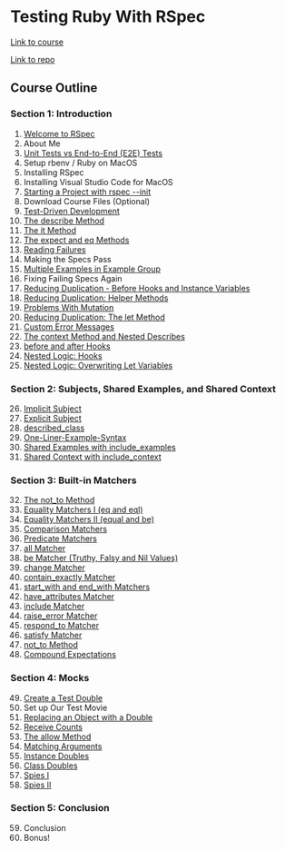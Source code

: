 # Testing Ruby With RSpec

[Link to course](https://www.udemy.com/course/testing-ruby-with-rspec/learn/lecture/12409324#overview)

[Link to repo](https://github.com/iainaitken/courses/tree/main/udemy/testing_ruby)

## Course Outline

### Section 1: Introduction

1. [Welcome to RSpec](https://github.com/iainaitken/courses/blob/main/udemy/testing_ruby/notes/1-welcome-to-rspec.md)
2. About Me
3. [Unit Tests vs End-to-End (E2E) Tests](https://github.com/iainaitken/courses/blob/main/udemy/testing_ruby/notes/3-unit-tests-vs-end-to-end-tests.md)
4. Setup rbenv / Ruby on MacOS
5. Installing RSpec
6. Installing Visual Studio Code for MacOS
7. [Starting a Project with rspec --init](https://github.com/iainaitken/courses/blob/main/udemy/testing_ruby/notes/6-starting-a-project-with-rspec.md)
8. Download Course Files (Optional)
9. [Test-Driven Development](https://github.com/iainaitken/courses/blob/main/udemy/testing_ruby/notes/9-test-driven-development.md)
10. [The describe Method](https://github.com/iainaitken/courses/blob/main/udemy/testing_ruby/notes/10-the-describe-method.md)
11. [The it Method](https://github.com/iainaitken/courses/blob/main/udemy/testing_ruby/notes/11-the-it-method.md)
12. [The expect and eq Methods](https://github.com/iainaitken/courses/blob/main/udemy/testing_ruby/notes/12-the-expect-and-eq-methds.md)
13. [Reading Failures](https://github.com/iainaitken/courses/blob/main/udemy/testing_ruby/notes/13-reading-failures.md)
14. Making the Specs Pass
15. [Multiple Examples in Example Group](https://github.com/iainaitken/courses/blob/main/udemy/testing_ruby/notes/15-multiple-examples-in-example-group.md)
16. Fixing Failing Specs Again
17. [Reducing Duplication - Before Hooks and Instance Variables](https://github.com/iainaitken/courses/blob/main/udemy/testing_ruby/notes/17-reducing-duplication-before-hooks-and-instance-variables.md)
18. [Reducing Duplication: Helper Methods](https://github.com/iainaitken/courses/blob/main/udemy/testing_ruby/notes/18-reducing-duplication-helper-methods.md)
19. [Problems With Mutation](https://github.com/iainaitken/courses/blob/main/udemy/testing_ruby/notes/19-problems-with-mutation.md)
20. [Reducing Duplication: The let Method](https://github.com/iainaitken/courses/blob/main/udemy/testing_ruby/notes/20-reducing-duplication-the-let-method.md)
21. [Custom Error Messages](https://github.com/iainaitken/courses/blob/main/udemy/testing_ruby/notes/21-custom-error-messages.md)
22. [The context Method and Nested Describes](https://github.com/iainaitken/courses/blob/main/udemy/testing_ruby/notes/22-the-context-method-and-nested-describes.md)
23. [before and after Hooks](https://github.com/iainaitken/courses/blob/main/udemy/testing_ruby/notes/23-before-and-after-hooks.md)
24. [Nested Logic: Hooks](https://github.com/iainaitken/courses/blob/main/udemy/testing_ruby/notes/24-nested-logic-hooks.md)
25. [Nested Logic: Overwriting Let Variables](https://github.com/iainaitken/courses/blob/main/udemy/testing_ruby/notes/25-nested-logic-overwriting-let-variables.md)

### Section 2: Subjects, Shared Examples, and Shared Context

26. [Implicit Subject](https://github.com/iainaitken/courses/blob/main/udemy/testing_ruby/notes/26-implicit-subject.md)
27. [Explicit Subject](https://github.com/iainaitken/courses/blob/main/udemy/testing_ruby/notes/27-explicit-subject.md)
28. [described_class](https://github.com/iainaitken/courses/blob/main/udemy/testing_ruby/notes/28-described-class.md)
29. [One-Liner-Example-Syntax](https://github.com/iainaitken/courses/blob/main/udemy/testing_ruby/notes/29-one-liner-example-syntax.md)
30. [Shared Examples with include_examples](https://github.com/iainaitken/courses/blob/main/udemy/testing_ruby/notes/30-shared-examples-with-include_examples.md)
31. [Shared Context with include_context](https://github.com/iainaitken/courses/blob/main/udemy/testing_ruby/notes/31-shared-context-with-include_context.md)

### Section 3: Built-in Matchers

32. [The not_to Method](https://github.com/iainaitken/courses/blob/main/udemy/testing_ruby/notes/32-the-not-to-method.md)
33. [Equality Matchers I (eq and eql)](https://github.com/iainaitken/courses/blob/main/udemy/testing_ruby/notes/33-equality-matchers-I.md)
34. [Equality Matchers II (equal and be)](https://github.com/iainaitken/courses/blob/main/udemy/testing_ruby/notes/34-equality-matchers-II.md)
35. [Comparison Matchers](https://github.com/iainaitken/courses/blob/main/udemy/testing_ruby/notes/35-comparison-matchers.md)
36. [Predicate Matchers](https://github.com/iainaitken/courses/blob/main/udemy/testing_ruby/notes/36-predicate-matchers.md)
37. [all Matcher](https://github.com/iainaitken/courses/blob/main/udemy/testing_ruby/notes/37-all-matcher.md)
38. [be Matcher (Truthy, Falsy and Nil Values)](https://github.com/iainaitken/courses/blob/main/udemy/testing_ruby/notes/38-be-matcher.md)
39. [change Matcher](https://github.com/iainaitken/courses/blob/main/udemy/testing_ruby/notes/39-change-matcher.md)
40. [contain_exactly Matcher](https://github.com/iainaitken/courses/blob/main/udemy/testing_ruby/notes/40-contain-exactly-matcher.md)
41. [start_with and end_with Matchers](https://github.com/iainaitken/courses/blob/main/udemy/testing_ruby/notes/41-start-with-and-end-with-matchers.md)
42. [have_attributes Matcher](https://github.com/iainaitken/courses/blob/main/udemy/testing_ruby/notes/42-have-attributes-matcher.md)
43. [include Matcher](https://github.com/iainaitken/courses/blob/main/udemy/testing_ruby/notes/43-include-matcher.md)
44. [raise_error Matcher](https://github.com/iainaitken/courses/blob/main/udemy/testing_ruby/notes/44-raise-error-matcher.md)
45. [respond_to Matcher](https://github.com/iainaitken/courses/blob/main/udemy/testing_ruby/notes/45-respond-to-matcher.md)
46. [satisfy Matcher](https://github.com/iainaitken/courses/blob/main/udemy/testing_ruby/notes/46-satisfy-matcher.md)
47. [not_to Method](https://github.com/iainaitken/courses/blob/main/udemy/testing_ruby/notes/47-not-to-method.md)
48. [Compound Expectations](https://github.com/iainaitken/courses/blob/main/udemy/testing_ruby/notes/48-compound-expectations.md)

### Section 4: Mocks

49. [Create a Test Double](https://github.com/iainaitken/courses/blob/main/udemy/testing_ruby/notes/49-create-a-test-double.md)
50. Set up Our Test Movie
51. [Replacing an Object with a Double](https://github.com/iainaitken/courses/blob/main/udemy/testing_ruby/notes/51-replacing-an-object-with-a-double.md)
52. [Receive Counts](https://github.com/iainaitken/courses/blob/main/udemy/testing_ruby/notes/52-receive-counts.md)
53. [The allow Method](https://github.com/iainaitken/courses/blob/main/udemy/testing_ruby/notes/53-the-allow-method.md)
54. [Matching Arguments](https://github.com/iainaitken/courses/blob/main/udemy/testing_ruby/notes/54-matching-arguments.md)
55. [Instance Doubles](https://github.com/iainaitken/courses/blob/main/udemy/testing_ruby/notes/55-instance-doubles.md)
56. [Class Doubles](https://github.com/iainaitken/courses/blob/main/udemy/testing_ruby/notes/56-class-doubles.md)
57. [Spies I](https://github.com/iainaitken/courses/blob/main/udemy/testing_ruby/notes/57-spies-I.md)
58. [Spies II](https://github.com/iainaitken/courses/blob/main/udemy/testing_ruby/notes/58-spies-II.md)

### Section 5: Conclusion

59. Conclusion
60. Bonus!
